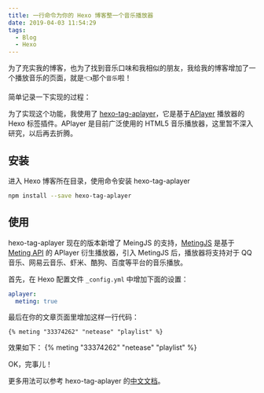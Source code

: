 ```yaml
---
title: 一行命令为你的 Hexo 博客整一个音乐播放器
date: 2019-04-03 11:54:29
tags: 
  - Blog
  - Hexo
---
```


为了充实我的博客，也为了找到音乐口味和我相似的朋友，我给我的博客增加了一个播放音乐的页面，就是👈那个`音乐`啦！

简单记录一下实现的过程：

为了实现这个功能，我使用了 [hexo-tag-aplayer](https://github.com/MoePlayer/hexo-tag-aplayer)，它是基于[APlayer](https://github.com/MoePlayer/APlayer) 播放器的 Hexo 标签插件。APlayer 是目前广泛使用的 HTML5 音乐播放器，这里暂不深入研究，以后再去折腾。

<!--more-->

## 安装

进入 Hexo 博客所在目录，使用命令安装 hexo-tag-aplayer

```bash
npm install --save hexo-tag-aplayer
```

## 使用

hexo-tag-aplayer 现在的版本新增了 MeingJS 的支持，[MetingJS](https://github.com/metowolf/MetingJS) 是基于[Meting API](https://github.com/metowolf/Meting) 的 APlayer 衍生播放器，引入 MetingJS 后，播放器将支持对于 QQ音乐、网易云音乐、虾米、酷狗、百度等平台的音乐播放。

首先，在 Hexo 配置文件 `_config.yml` 中增加下面的设置：

```yaml
aplayer:
  meting: true
```

最后在你的文章页面里增加这样一行代码：

```text
{% meting "33374262" "netease" "playlist" %}
```

效果如下：
{% meting "33374262" "netease" "playlist" %}

OK，完事儿！

更多用法可以参考 hexo-tag-aplayer 的[中文文档](https://github.com/MoePlayer/hexo-tag-aplayer/blob/master/docs/README-zh_cn.md)。